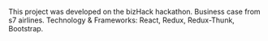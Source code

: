 This project was developed on the bizHack hackathon. Business case from s7 airlines. 
Technology & Frameworks: React, Redux, Redux-Thunk, Bootstrap.
